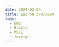 ```yaml
---
date: 2024-03-04
title: EWZ on 3/4/2024
tags: 
  - EWZ
  - Brazil
  - MSCI
  - foreign
---
```

<div class="post">
<snapshot-grid 
    :reports="['2024/03/01/CTA/EWZ', '2024/03/04/CTA/EWZ', '2024/03/04/MTP/EWZ']"
    chart="2024/03/04/Chart/EWZ"
/>
<p>

</p>
<p>

</p>
</div>